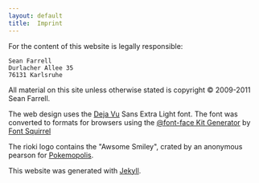 ```yaml
---
layout: default
title:  Imprint
---
```

For the content of this website is legally responsible:

    Sean Farrell
    Durlacher Allee 35
    76131 Karlsruhe

All material on this site unless otherwise stated is copyright 
&copy; 2009-2011 Sean Farrell. 

The web design uses the [Deja Vu][1] Sans Extra Light font. The font was 
converted to formats for browsers using the [@font-face Kit Generator][2] by 
[Font Squirrel][3]

The rioki logo contains the "Awsome Smiley", crated by an anonymous pearson
for [Pokemopolis][4].

This website was generated with [Jekyll][5].

[1]: http://dejavu-fonts.org
[2]: http://www.fontsquirrel.com/fontface/generator
[3]: http://www.fontsquirrel.com
[4]: http://pokemopolis.net
[5]: https://github.com/mojombo/jekyll
